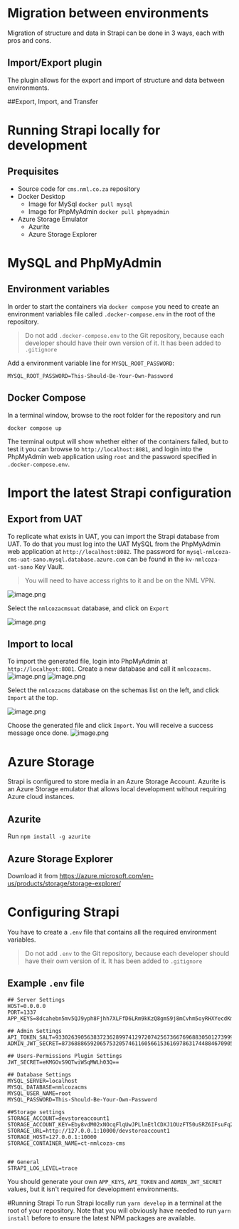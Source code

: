 # Migration between environments
Migration of structure and data in Strapi can be done in 3 ways, each with pros and cons.

## Import/Export plugin
The plugin allows for the export and import of structure and data between environments. 

##Export, Import, and Transfer


# Running Strapi locally for development
## Prequisites
- Source code for `cms.nml.co.za` repository
- Docker Desktop
  - Image for MySql `docker pull mysql`
  - Image for PhpMyAdmin `docker pull phpmyadmin`
- Azure Storage Emulator
  - Azurite
  - Azure Storage Explorer

# MySQL and PhpMyAdmin
## Environment variables
In order to start the containers via `docker compose` you need to create an environment variables file called `.docker-compose.env` in the root of the repository. 
> Do not add `.docker-compose.env` to the Git repository, because each developer should have their own version of it. It has been added to `.gitignore`

Add a environment variable line for `MYSQL_ROOT_PASSWORD`:
```
MYSQL_ROOT_PASSWORD=This-Should-Be-Your-Own-Password
```

## Docker Compose
In a terminal window, browse to the root folder for the repository and run
```
docker compose up
```

The terminal output will show whether either of the containers failed, but to test it you can browse to `http://localhost:8081`, and login into the PhpMyAdmin web application using `root` and the password specified in `.docker-compose.env`.

# Import the latest Strapi configuration
## Export from UAT
To replicate what exists in UAT, you can import the Strapi database from UAT. To do that you must log into the UAT MySQL from the PhpMyAdmin web application at `http://localhost:8082`. The password for `mysql-nmlcoza-cms-uat-sano.mysql.database.azure.com` can be found in the `kv-nmlcoza-uat-sano` Key Vault. 

> You will need to have access rights to it and be on the NML VPN.

![image.png](/.attachments/image-c7d26681-6f48-4dd2-952e-ff9d57687217.png)

Select the `nmlcozacmsuat` database, and click on `Export`

![image.png](/.attachments/image-54f9dd2e-9886-49f4-a919-86c2e49994eb.png)

## Import to local
To import the generated file, login into PhpMyAdmin at `http://localhost:8081`. Create a new database and call it `nmlcozacms`.
![image.png](/.attachments/image-f1ae5124-635a-47ad-bad2-4ee020b53ff7.png)
![image.png](/.attachments/image-03732c8b-e026-40de-a7fd-b78ff312da97.png)

Select the `nmlcozacms` database on the schemas list on the left, and click `Import` at the top.

![image.png](/.attachments/image-0b27a22a-46ec-4bff-a73e-aeaafab99f0a.png)

Choose the generated file and click `Import`. You will receive a success message once done.
![image.png](/.attachments/image-23aa1f7a-b168-42b2-8562-8ac3b9a2b875.png)

# Azure Storage
Strapi is configured to store media in an Azure Storage Account. Azurite is an Azure Storage emulator that allows local development without requiring Azure cloud instances.

## Azurite
Run `npm install -g azurite`

## Azure Storage Explorer
Download it from https://azure.microsoft.com/en-us/products/storage/storage-explorer/

# Configuring Strapi
You have to create a `.env` file that contains all the required environment variables.
> Do not add `.env` to the Git repository, because each developer should have their own version of it. It has been added to `.gitignore`

## Example `.env` file
```
## Server Settings
HOST=0.0.0.0
PORT=1337
APP_KEYS=8dcahebn5mv5QJ9yph8Fjhh7XLFfD6LRm9kKzQ8gmS9j8mCvhm5oyRHXYecdKm3k

## Admin Settings
API_TOKEN_SALT=9330263905638372362899741297207425673667696883050127399996218280
ADMIN_JWT_SECRET=8736888659206575320574611605661536169786317448846709052475511494

## Users-Permissions Plugin Settings
JWT_SECRET=eKMGOvS9QTwiWSqMWLh03Q==

## Database Settings
MYSQL_SERVER=localhost
MYSQL_DATABASE=nmlcozacms
MYSQL_USER_NAME=root
MYSQL_PASSWORD=This-Should-Be-Your-Own-Password

##Storage settings
STORAGE_ACCOUNT=devstoreaccount1
STORAGE_ACCOUNT_KEY=Eby8vdM02xNOcqFlqUwJPLlmEtlCDXJ1OUzFT50uSRZ6IFsuFq2UVErCz4I6tq/K1SZFPTOtr/KBHBeksoGMGw==
STORAGE_URL=http://127.0.0.1:10000/devstoreaccount1
STORAGE_HOST=127.0.0.1:10000
STORAGE_CONTAINER_NAME=ct-nmlcoza-cms


## General
STRAPI_LOG_LEVEL=trace
```
You should generate your own `APP_KEYS`, `API_TOKEN` and `ADMIN_JWT_SECRET` values, but it isn't required for development environments.

#Running Strapi
To run Strapi locally run `yarn develop` in a terminal at the root of your repository. Note that you will obviously have needed to run `yarn install` before to ensure the latest NPM packages are available.